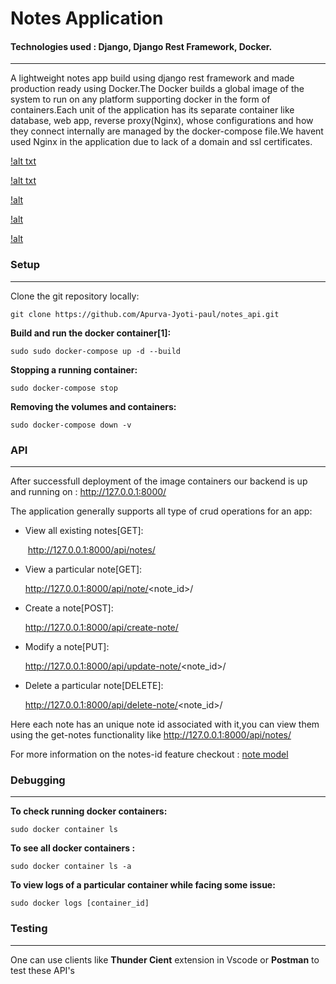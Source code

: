 # Notes Application 

#### Technologies used : Django, Django Rest Framework, Docker.

------

A lightweight notes app build using django rest framework and made production ready using Docker.The Docker builds a global image of the system to run on any platform supporting docker in the form of containers.Each unit of the application has its separate container like database, web app, reverse proxy(Nginx), whose configurations and how they connect internally are managed by the docker-compose file.We havent used Nginx in the application due to lack of a domain and ssl certificates.



[!alt txt](https://raw.githubusercontent.com/Apurva-Jyoti-paul/notes_api/master/Screenshots/Screenshot%20from%202022-12-30%2023-41-36.png)

[!alt txt](https://raw.githubusercontent.com/Apurva-Jyoti-paul/notes_api/master/Screenshots/Screenshot%20from%202022-12-30%2023-46-58.png)

[!alt](https://raw.githubusercontent.com/Apurva-Jyoti-paul/notes_api/master/Screenshots/Screenshot%20from%202022-12-30%2023-48-42.png)

[!alt](https://raw.githubusercontent.com/Apurva-Jyoti-paul/notes_api/master/Screenshots/Screenshot%20from%202022-12-30%2023-49-19.png)

[!alt](https://raw.githubusercontent.com/Apurva-Jyoti-paul/notes_api/master/Screenshots/Screenshot%20from%202022-12-30%2023-49-50.png)



### Setup

------

Clone the git repository locally:

```
git clone https://github.com/Apurva-Jyoti-paul/notes_api.git
```

**Build and run the docker container[1]:**

```
sudo sudo docker-compose up -d --build
```

**Stopping a running container:**

```
sudo docker-compose stop
```

**Removing the volumes and containers:**

```
sudo docker-compose down -v
```



[^1]: Make sure you are at the directory in which the dockerfile is present before running the build command



### API

------

After successfull deployment of the image containers our backend is up and running on : http://127.0.0.1:8000/

The application generally supports all type of crud operations for an app:

- View all existing notes[GET]:

  ​	http://127.0.0.1:8000/api/notes/

- View a particular note[GET]:

  http://127.0.0.1:8000/api/note/<note_id>/

- Create a note[POST]:

  http://127.0.0.1:8000/api/create-note/

- Modify a note[PUT]:

  http://127.0.0.1:8000/api/update-note/<note_id>/

- Delete a particular note[DELETE]:

  http://127.0.0.1:8000/api/delete-note/<note_id>/

Here each  note has an unique note id associated with it,you can view them using the get-notes functionality like http://127.0.0.1:8000/api/notes/

For more information on the notes-id feature checkout : [note model](https://github.com/Apurva-Jyoti-paul/notes_api/blob/master/api/models.py)



### Debugging

------

**To check running docker containers:**

```
sudo docker container ls
```

**To see all docker containers :**

```
sudo docker container ls -a
```

**To view logs of a particular container while facing some issue:**

```
sudo docker logs [container_id]
```



### Testing

------

One can use clients like **Thunder Cient** extension in Vscode or **Postman** to test these API's